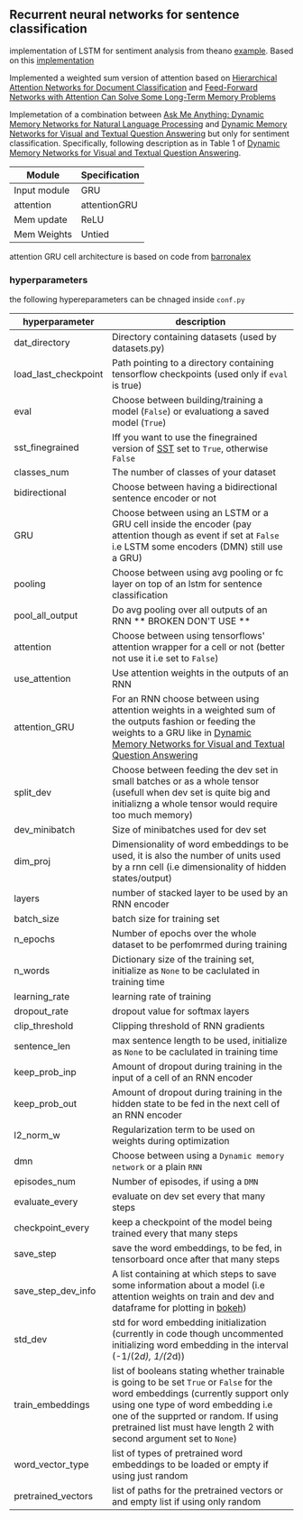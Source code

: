 ## Recurrent neural networks for sentence classification

implementation of LSTM for sentiment analysis from theano [example](http://deeplearning.net/tutorial/lstm.html).
Based on this [implementation](https://github.com/inikdom/neural-sentiment)

Implemented a weighted sum version of attention based on [Hierarchical Attention Networks for Document Classification](https://www.cs.cmu.edu/~diyiy/docs/naacl16.pdf) 
and [Feed-Forward Networks with Attention Can Solve Some Long-Term Memory Problems](https://arxiv.org/abs/1512.08756)

Implemetation of a combination between [Ask Me Anything: Dynamic Memory Networks for Natural Language Processing](https://arxiv.org/abs/1506.07285) and [Dynamic Memory Networks for Visual and Textual Question Answering](https://arxiv.org/abs/1603.01417) but only for sentiment classification. Specifically, following description as in Table 1 of [Dynamic Memory Networks for Visual and Textual Question Answering](https://arxiv.org/abs/1603.01417). 

|Module | Specification |
|-------|---------------|
|Input module|GRU|
|attention|attentionGRU|
|Mem update|ReLU|
|Mem Weights|Untied|
 

attention GRU cell architecture is based on code from [barronalex](https://github.com/barronalex/Dynamic-Memory-Networks-in-TensorFlow)

### hyperparameters

the following hypereparameters can be chnaged inside `conf.py`

|hyperparameter| description|
|--------------|------------|
|dat_directory| Directory containing datasets (used by datasets.py) |
|load_last_checkpoint| Path pointing to a directory containing tensorflow checkpoints (used only if `eval` is true) |
|eval| Choose between building/training a model (`False`) or evaluationg a saved model (`True`) |
|sst_finegrained| Iff you want to use the finegrained version of [SST](https://nlp.stanford.edu/sentiment/index.html) set to `True`, otherwise `False` |
|classes_num| The number of classes of your dataset |
|bidirectional| Choose between having a bidirectional sentence encoder or not |
|GRU| Choose between using an LSTM or a GRU cell inside the encoder (pay attention though as event if set at `False` i.e LSTM some encoders (DMN) still use a GRU)|
|pooling| Choose between using avg pooling or fc layer on top of an lstm for sentence classification  |
|pool_all_output| Do avg pooling over all outputs of an RNN ** BROKEN DON'T USE ** |
|attention| Choose between using tensorflows' attention wrapper for a cell or not (better not use it i.e set to `False`) |
|use_attention| Use attention weights in the outputs of an RNN |
|attention_GRU| For an RNN choose between using attention weights in a weighted sum of the outputs fashion or feeding the weights to a GRU like in  [Dynamic Memory Networks for Visual and Textual Question Answering](https://arxiv.org/abs/1603.01417) |
|split_dev| Choose between feeding the dev set in small batches or as a whole tensor (usefull when dev set is quite big and initializng a whole tensor would require too much memory) |
|dev_minibatch| Size of minibatches used for dev set |
|dim_proj| Dimensionality of word embeddings to be used, it is also the number of units used by a rnn cell (i.e dimensionality of hidden states/output) |
|layers| number of stacked layer to be used by an RNN encoder |
|batch_size| batch size for training set |
|n_epochs| Number of epochs over the whole dataset to be perfomrmed during training |
|n_words| Dictionary size of the training set, initialize as `None` to be caclulated in training time |
|learning_rate| learning rate of training |
|dropout_rate| dropout value for softmax layers |
|clip_threshold| Clipping threshold of RNN gradients |
|sentence_len| max sentence length to be used, initialize as `None` to be caclulated in training time  |
|keep_prob_inp| Amount of dropout during training in the input of a cell of an RNN encoder |
|keep_prob_out| Amount of dropout during training in the hidden state to be fed in the next cell of an RNN encoder  |
|l2_norm_w| Regularization term to be used on weights during optimization  |
|dmn| Choose between using a `Dynamic memory network` or a plain `RNN`|
|episodes_num| Number of episodes, if using a `DMN` |
|evaluate_every| evaluate on dev set every that many steps |
|checkpoint_every| keep a checkpoint of the model being trained every that many steps |
|save_step| save the word embeddings, to be fed, in tensorboard once after that many steps  |
|save_step_dev_info| A list containing at which steps to save some information about a model (i.e attention weights on train and dev and  dataframe for plotting in [bokeh](https://github.com/bill-kalog/bokeh_plots)) |
|std_dev| std for word embedding initialization (currently in code though uncommented initializing word embedding in the interval (-1/(2*d), 1/(2*d)) |
|train_embeddings| list of booleans stating whether trainable is going to be set `True` or `False` for the word embeddings (currently support only using one type of word embedding i.e one of the supprted or random. If using pretrained list must have length 2 with second argument set to `None`) |
|word_vector_type| list of types of pretrained word embeddings to be loaded or empty if using just random  |
|pretrained_vectors| list of paths for the pretrained vectors or and empty list if using only random |


